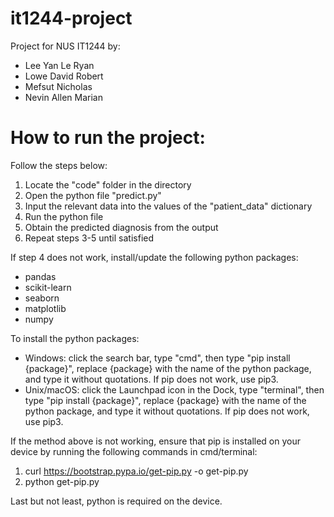 # it1244-project
 
Project for NUS IT1244 by:
- Lee Yan Le Ryan
- Lowe David Robert
- Mefsut Nicholas
- Nevin Allen Marian

# How to run the project:

Follow the steps below:
1. Locate the "code" folder in the directory
2. Open the python file "predict.py"
3. Input the relevant data into the values of the "patient_data" dictionary
4. Run the python file
5. Obtain the predicted diagnosis from the output
6. Repeat steps 3-5 until satisfied

If step 4 does not work, install/update the following python packages:
- pandas
- scikit-learn
- seaborn
- matplotlib
- numpy

To install the python packages:
- Windows: click the search bar, type "cmd", then type "pip install {package}", replace {package} with the name of the python package, and type it without quotations. If pip does not work, use pip3.
- Unix/macOS: click the Launchpad icon in the Dock, type "terminal", then type "pip install {package}", replace {package} with the name of the python package, and type it without quotations. If pip does not work, use pip3.

If the method above is not working, ensure that pip is installed on your device by running the following commands in cmd/terminal:
1. curl https://bootstrap.pypa.io/get-pip.py -o get-pip.py
2. python get-pip.py

Last but not least, python is required on the device.